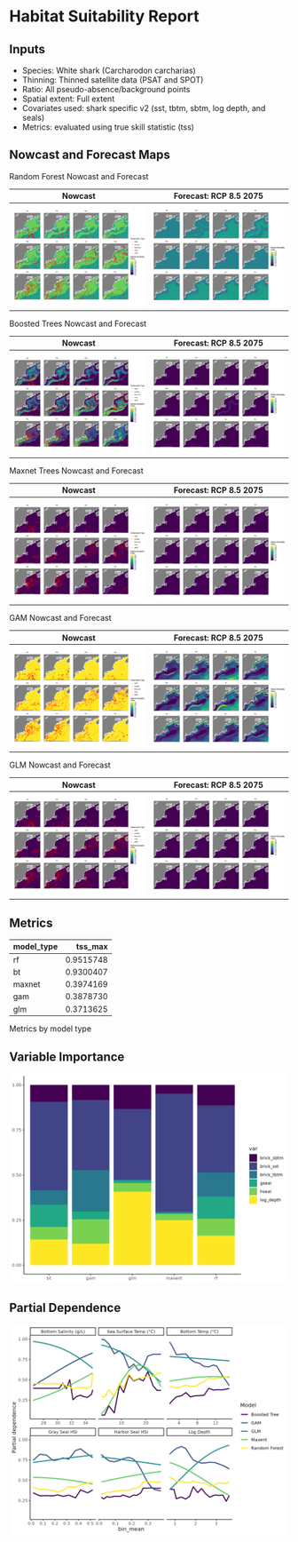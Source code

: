 Habitat Suitability Report
================

## Inputs

- Species: White shark (Carcharodon carcharias)
- Thinning: Thinned satellite data (PSAT and SPOT)
- Ratio: All pseudo-absence/background points
- Spatial extent: Full extent
- Covariates used: shark specific v2 (sst, tbtm, sbtm, log depth, and
  seals)
- Metrics: evaluated using true skill statistic (tss)

## Nowcast and Forecast Maps

Random Forest Nowcast and Forecast

| Nowcast | Forecast: RCP 8.5 2075 |
|:--:|:--:|
| ![](../../../../tidy_reports/versions/c11/000720/c11.000720.01_12_rf_compiled_casts.png) | ![](../../../../tidy_reports/versions/c11/000724/c11.000724.01_12_rf_compiled_casts.png) |

Boosted Trees Nowcast and Forecast

| Nowcast | Forecast: RCP 8.5 2075 |
|:--:|:--:|
| ![](../../../../tidy_reports/versions/c11/000720/c11.000720.01_12_bt_compiled_casts.png) | ![](../../../../tidy_reports/versions/c11/000724/c11.000724.01_12_bt_compiled_casts.png) |

Maxnet Trees Nowcast and Forecast

| Nowcast | Forecast: RCP 8.5 2075 |
|:--:|:--:|
| ![](../../../../tidy_reports/versions/c11/000720/c11.000720.01_12_maxent_compiled_casts.png) | ![](../../../../tidy_reports/versions/c11/000724/c11.000724.01_12_maxent_compiled_casts.png) |

GAM Nowcast and Forecast

| Nowcast | Forecast: RCP 8.5 2075 |
|:--:|:--:|
| ![](../../../../tidy_reports/versions/c11/000720/c11.000720.01_12_gam_compiled_casts.png) | ![](../../../../tidy_reports/versions/c11/000724/c11.000724.01_12_gam_compiled_casts.png) |

GLM Nowcast and Forecast

| Nowcast | Forecast: RCP 8.5 2075 |
|:--:|:--:|
| ![](../../../../tidy_reports/versions/c11/000720/c11.000720.01_12_glm_compiled_casts.png) | ![](../../../../tidy_reports/versions/c11/000724/c11.000724.01_12_glm_compiled_casts.png) |

## Metrics

| model_type |   tss_max |
|:-----------|----------:|
| rf         | 0.9515748 |
| bt         | 0.9300407 |
| maxnet     | 0.3974169 |
| gam        | 0.3878730 |
| glm        | 0.3713625 |

Metrics by model type

## Variable Importance

![](m11.00072_tidy_compiled_files/figure-gfm/variable_importance-1.png)

## Partial Dependence

![](m11.00072_tidy_compiled_files/figure-gfm/partial_dependence-1.png)
